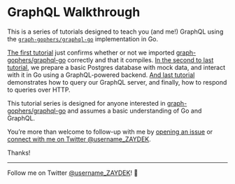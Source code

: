# GraphQL Walkthrough

This is a series of tutorials designed to teach you (and me!) GraphQL using the [`graph-gophers/graphql-go`](https://godoc.org/github.com/graph-gophers/graphql-go) implementation in Go.

[The first tutorial](https://github.com/ZAYDEK/graph-gophers-walkthrough/blob/master/main-1.go) just confirms whether or not we imported [graph-gophers/graphql-go](https://godoc.org/github.com/graph-gophers/graphql-go) correctly and that it compiles. [In the second to last tutorial](https://github.com/ZAYDEK/graph-gophers-walkthrough/blob/master/main-6.go), we prepare a basic Postgres database with mock data, and interact with it in Go using a GraphQL-powered backend. [And last tutorial](https://github.com/ZAYDEK/graph-gophers-walkthrough/blob/master/main-7.go) demonstrates how to query our GraphQL server, and finally, how to respond to queries over HTTP.

This tutorial series is designed for anyone interested in [graph-gophers/graphql-go](https://godoc.org/github.com/graph-gophers/graphql-go) and assumes a basic understanding of Go and GraphQL.

You’re more than welcome to follow-up with me by [opening an issue](https://github.com/codex-zaydek/graphql-go-walkthrough/issues) or [connect with me on Twitter @username_ZAYDEK](https://twitter.com/username_ZAYDEK).

Thanks!

---

Follow me on Twitter  [@username_ZAYDEK](https://twitter.com/username_ZAYDEK)! 🖖
